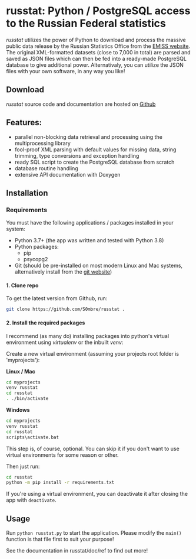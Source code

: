 # russtat: Python / PostgreSQL access to the Russian Federal statistics
*russtat* utilizes the power of Python to download and process the massive public data release by the Russian Statistics Office from the [EMISS website](https://fedstat.ru/). The original XML-formatted datasets (close to 7,000 in total) are parsed and saved as JSON files which can then be fed into a ready-made PostgreSQL database to give additional power. Alternativaly, you can utilize the JSON files with your own software, in any way you like!

## Download
*russtat* source code and documentation are hosted on [Github](https://github.com/S0mbre/russtat)

## Features:
* parallel non-blocking data retrieval and processing using the multiprocessing library
* fool-proof XML parsing with default values for missing data, string trimming, type conversions and exception handling
* ready SQL script to create the PostgreSQL database from scratch
* database routine handling
* extensive API documentation with Doxygen

## Installation

### Requirements
You must have the following applications / packages installed in your system:

* Python 3.7+ (the app was written and tested with Python 3.8)
* Python packages: 
	- pip
	- psycopg2
* Git (should be pre-installed on most modern Linux and Mac systems, alternatively install from the [git website](https://git-scm.com/downloads))

#### 1. Clone repo

  To get the latest version from Github, run:
  ```bash
  git clone https://github.com/S0mbre/russtat .
  ```
  
#### 2. Install the required packages

  I recommend (as many do) installing packages into python's virtual environment using *virtualenv* or the inbuilt *venv*:
  
  Create a new virtual environment (assuming your projects root folder is 'myprojects'):
  
  **Linux / Mac**
  ```bash
  cd myprojects
  venv russtat
  cd russtat
  . ./bin/activate
  ```
  
  **Windows**
  ```bash
  cd myprojects
  venv russtat
  cd russtat
  scripts\activate.bat
  ```
  
  This step is, of course, optional. You can skip it if you don't want to use virtual environments for some reason or other. 
  
  Then just run:
  ```bash
  cd russtat
  python -m pip install -r requirements.txt
  ```
  
  If you're using a virtual environment, you can deactivate it after closing the app with `deactivate`.

## Usage
Run `python russtat.py` to start the application. Please modify the `main()` function is that file first to suit your purpose!

See the documentation in russtat/doc/ref to find out more!